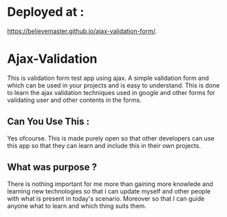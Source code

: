 # Deployed at :
https://believemaster.github.io/ajax-validation-form/.

# Ajax-Validation
This is validation form test app using ajax. A simple validation form and which can be used in your projects and is easy to understand.
This is done to learn the ajax validation techniques used in google and other forms for validating user and other contents in the forms.

## Can You Use This :
Yes ofcourse. This is made purely open so that other developers can use this app so that they can learn and include this in their own projects.

## What was purpose ?
There is nothing important for me more than gaining more knowlede and learning new technologies so that i can update myself and other people with what is present in today's scenario. Moreover so that I can guide anyone what to learn and which thing suits them.
